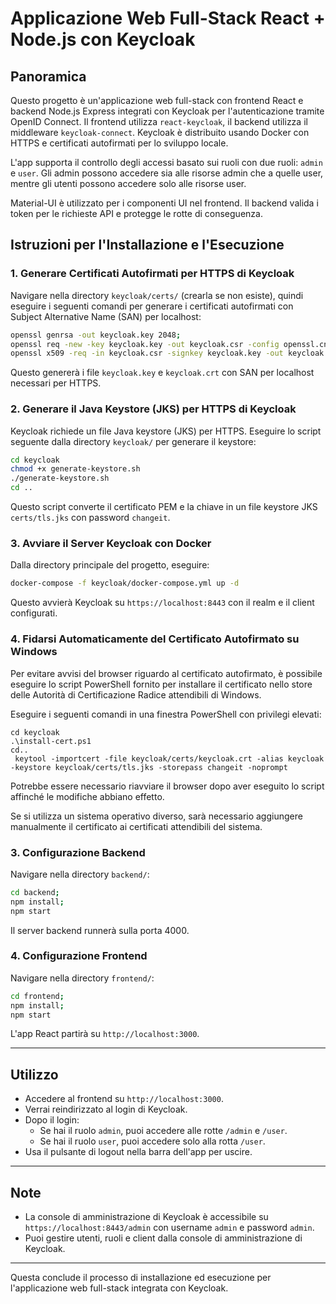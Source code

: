 # Applicazione Web Full-Stack React + Node.js con Keycloak

## Panoramica

Questo progetto è un'applicazione web full-stack con frontend React e backend Node.js Express integrati con Keycloak per l'autenticazione tramite OpenID Connect. Il frontend utilizza `react-keycloak`, il backend utilizza il middleware `keycloak-connect`. Keycloak è distribuito usando Docker con HTTPS e certificati autofirmati per lo sviluppo locale.

L'app supporta il controllo degli accessi basato sui ruoli con due ruoli: `admin` e `user`. Gli admin possono accedere sia alle risorse admin che a quelle user, mentre gli utenti possono accedere solo alle risorse user.

Material-UI è utilizzato per i componenti UI nel frontend. Il backend valida i token per le richieste API e protegge le rotte di conseguenza.



## Istruzioni per l'Installazione e l'Esecuzione

### 1. Generare Certificati Autofirmati per HTTPS di Keycloak

Navigare nella directory `keycloak/certs/` (crearla se non esiste), quindi eseguire i seguenti comandi per generare i certificati autofirmati con Subject Alternative Name (SAN) per localhost:

```bash
openssl genrsa -out keycloak.key 2048;
openssl req -new -key keycloak.key -out keycloak.csr -config openssl.cnf;
openssl x509 -req -in keycloak.csr -signkey keycloak.key -out keycloak.crt -extensions req_ext -extfile openssl.cnf -days 365
```

Questo genererà i file `keycloak.key` e `keycloak.crt` con SAN per localhost necessari per HTTPS.

### 2. Generare il Java Keystore (JKS) per HTTPS di Keycloak

Keycloak richiede un file Java keystore (JKS) per HTTPS. Eseguire lo script seguente dalla directory `keycloak/` per generare il keystore:

```bash
cd keycloak
chmod +x generate-keystore.sh
./generate-keystore.sh
cd ..
```

Questo script converte il certificato PEM e la chiave in un file keystore JKS `certs/tls.jks` con password `changeit`.

### 3. Avviare il Server Keycloak con Docker

Dalla directory principale del progetto, eseguire:

```bash
docker-compose -f keycloak/docker-compose.yml up -d
```

Questo avvierà Keycloak su `https://localhost:8443` con il realm e il client configurati.

### 4. Fidarsi Automaticamente del Certificato Autofirmato su Windows

Per evitare avvisi del browser riguardo al certificato autofirmato, è possibile eseguire lo script PowerShell fornito per installare il certificato nello store delle Autorità di Certificazione Radice attendibili di Windows.

Eseguire i seguenti comandi in una finestra PowerShell con privilegi elevati:

```powershell(amministratore)
cd keycloak
.\install-cert.ps1
cd..
 keytool -importcert -file keycloak/certs/keycloak.crt -alias keycloak -keystore keycloak/certs/tls.jks -storepass changeit -noprompt
```

Potrebbe essere necessario riavviare il browser dopo aver eseguito lo script affinché le modifiche abbiano effetto.

Se si utilizza un sistema operativo diverso, sarà necessario aggiungere manualmente il certificato ai certificati attendibili del sistema.

### 3. Configurazione Backend

Navigare nella directory `backend/`:

```bash
cd backend;
npm install;
npm start
```

Il server backend runnerà sulla porta 4000.

### 4. Configurazione Frontend

Navigare nella directory `frontend/`:

```bash
cd frontend;
npm install;
npm start
```

L'app React partirà su `http://localhost:3000`.

---

## Utilizzo

- Accedere al frontend su `http://localhost:3000`.
- Verrai reindirizzato al login di Keycloak.
- Dopo il login:
  - Se hai il ruolo `admin`, puoi accedere alle rotte `/admin` e `/user`.
  - Se hai il ruolo `user`, puoi accedere solo alla rotta `/user`.
- Usa il pulsante di logout nella barra dell'app per uscire.

---

## Note

- La console di amministrazione di Keycloak è accessibile su `https://localhost:8443/admin` con username `admin` e password `admin`.
- Puoi gestire utenti, ruoli e client dalla console di amministrazione di Keycloak.

---

Questa conclude il processo di installazione ed esecuzione per l'applicazione web full-stack integrata con Keycloak.
